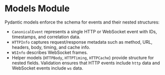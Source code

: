 # Models Module

Pydantic models enforce the schema for events and their nested structures:

- `CanonicalEvent` represents a single HTTP or WebSocket event with IDs, timestamps, and correlation data.
- `HTTPInfo` captures request/response metadata such as method, URL, headers, body, timing, and cache info.
- `WSInfo` describes WebSocket frames.
- Helper models (`HTTPBody`, `HTTPTiming`, `HTTPCache`) provide structure for nested fields.
Validation ensures that HTTP events include `http` data and WebSocket events include `ws` data.
